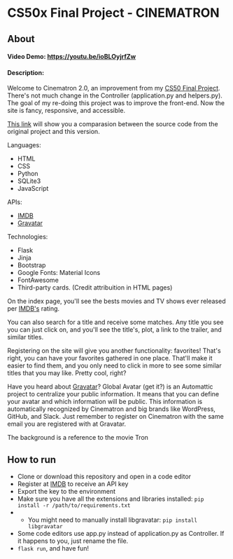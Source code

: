 # CS50x Final Project - CINEMATRON

## About

#### Video Demo: <https://youtu.be/ioBLOyjrfZw>
#### Description:
Welcome to Cinematron 2.0, an improvement from my [CS50 Final Project](https://youtu.be/dw-6M4zBNpw).
There's not much change in the Controller (application.py and helpers.py). The goal of my re-doing this project was to improve the front-end. Now the site is fancy, responsive, and accessible.

[This link](https://github.com/KleySantana/cinematron/commit/ea11bc3227335f7ffcf5be9d42767f0bebd906d6) will show you a comparasion between the source code from the original project and this version.

Languages:
- HTML
- CSS
- Python
- SQLite3
- JavaScript

APIs:
- [IMDB](https://imdb-api.com/api)
- [Gravatar](https://en.gravatar.com/site/implement)

Technologies:
- Flask
- Jinja
- Bootstrap
- Google Fonts: Material Icons
- FontAwesome
- Third-party cards. (Credit attribuition in HTML pages)

On the index page, you'll see the bests movies and TV shows ever released per [IMDB's](https://www.imdb.com/) rating.

You can also search for a title and receive some matches. Any title you see you can just click on, and you'll see the title's, plot, a link to the trailer, and similar titles.

Registering on the site will give you another functionality: favorites! That's right, you can have your favorites gathered in one place. That'll make it easier to find them, and you only need to click in more to see some similar titles that you may like. Pretty cool, right?

Have you heard about [Gravatar](https://en.gravatar.com/)? Global Avatar (get it?) is an Automattic project to centralize your public information. It means that you can define your avatar and which information will be public. This information is automatically recognized by Cinematron and big brands like WordPress, GitHub, and Slack. Just remember to register on Cinematron with the same email you are registered with at Gravatar.

The background is a reference to the movie Tron

## How to run

- Clone or download this repository and open in a code editor
- Register at [IMDB](https://imdb-api.com/api) to receive an API key
- Export the key to the environment
- Make sure you have all the extensions and libraries installed: ```pip install -r /path/to/requirements.txt```
- - You might need to manually install libgravatar: ```pip install libgravatar```
- Some code editors use app.py instead of application.py as Controller. If it happens to you, just rename the file.
- ```flask run```, and have fun!
